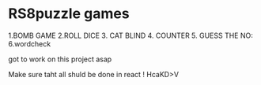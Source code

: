 # RS8puzzle games 
1.BOMB GAME
2.ROLL DICE 
3. CAT BLIND
4. COUNTER
5. GUESS THE NO:
6.wordcheck

got to work on this project asap

Make sure taht all shuld be done in react !
HcaKD>V

